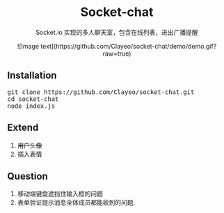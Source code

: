 
<div align="center">
    <h1>Socket-chat</h1>
    <p>Socket.io 实现的多人聊天室，包含在线列表，进出广播提醒</p>
    ![Image text](https://github.com/Clayeo/socket-chat/demo/demo.gif?raw=true)
</div>

## Installation
<pre>
git clone https://github.com/Clayeo/socket-chat.git
cd socket-chat
node index.js
</pre>
## Extend
1. ~~用户头像~~
2. 插入表情
## Question
1. 移动端键盘遮挡住输入框的问题
2. 表单验证提示消息全体成员都能收到的问题.


